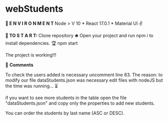 # webStudents

<b> :seedling: E N V I R O N M E N T </b> 
Node > V 10 *
React 17.0.1 *
Material UI :v:	

<b> :rocket:	TO S T A R T: </b>
Clone repository
:bellhop_bell: Open your project and run npm i to install dependencies. 
:trophy: npm start

The project is working!!!

:speech_balloon: <b> Comments </b>

To check the users added is necessary uncomment line 83. The reason: to modify our file dataStudents.json was necessary edit files with nodeJS but the time was running...   :hourglass_flowing_sand:	

if you want to see more students in the table open the file "dataStudents.json" and copy only the properties to add new students. 

You can order the students by last name (ASC or DESC). 

